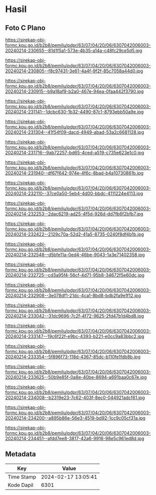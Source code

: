 # Hasil

## Foto C Plano

https://sirekap-obj-formc.kpu.go.id/b2b8/pemilu/pdpr/63/07/04/20/06/6307042006003-20240214-230655--81d1f5a1-573e-4b35-a14a-c48fc29ce5d5.jpg

https://sirekap-obj-formc.kpu.go.id/b2b8/pemilu/pdpr/63/07/04/20/06/6307042006003-20240214-230805--f8c97431-3e61-4a4f-9f2f-85c7058a44d0.jpg

https://sirekap-obj-formc.kpu.go.id/b2b8/pemilu/pdpr/63/07/04/20/06/6307042006003-20240214-230915--b9a18af9-b2a0-467e-94ea-0faa442f3790.jpg

https://sirekap-obj-formc.kpu.go.id/b2b8/pemilu/pdpr/63/07/04/20/06/6307042006003-20240214-231141--1dcbc630-1b32-4490-87c1-8793ebb50a9e.jpg

https://sirekap-obj-formc.kpu.go.id/b2b8/pemilu/pdpr/63/07/04/20/06/6307042006003-20240214-231304--41f54f09-dacd-4949-abad-53a2c6681128.jpg

https://sirekap-obj-formc.kpu.go.id/b2b8/pemilu/pdpr/63/07/04/20/06/6307042006003-20240214-231716--9ab72257-bd65-4ced-a519-c735e623e1c0.jpg

https://sirekap-obj-formc.kpu.go.id/b2b8/pemilu/pdpr/63/07/04/20/06/6307042006003-20240214-231940--df67f642-974e-4f6c-8bad-b4a10730861b.jpg

https://sirekap-obj-formc.kpu.go.id/b2b8/pemilu/pdpr/63/07/04/20/06/6307042006003-20240214-232110--37ce0a50-5eb4-4d00-bbdc-4111224e4113.jpg

https://sirekap-obj-formc.kpu.go.id/b2b8/pemilu/pdpr/63/07/04/20/06/6307042006003-20240214-232253--2dac6219-ad25-4f5d-926d-dd7fb6f2bfb7.jpg

https://sirekap-obj-formc.kpu.go.id/b2b8/pemilu/pdpr/63/07/04/20/06/6307042006003-20240214-232422--2129c70a-52d2-41a5-8735-0240f8df4b1b.jpg

https://sirekap-obj-formc.kpu.go.id/b2b8/pemilu/pdpr/63/07/04/20/06/6307042006003-20240214-232548--d5bfe11a-0ed4-46be-9043-1a3e71402358.jpg

https://sirekap-obj-formc.kpu.go.id/b2b8/pemilu/pdpr/63/07/04/20/06/6307042006003-20240214-232725--cd3a95f4-56cf-4d71-95b8-34672f5e60dc.jpg

https://sirekap-obj-formc.kpu.go.id/b2b8/pemilu/pdpr/63/07/04/20/06/6307042006003-20240214-232908--3e078df1-21dc-4ca1-8bd8-bdb2fa9e1f12.jpg

https://sirekap-obj-formc.kpu.go.id/b2b8/pemilu/pdpr/63/07/04/20/06/6307042006003-20240214-233042--31dc9696-7c2f-4f72-9625-2fd47b1d4bd8.jpg

https://sirekap-obj-formc.kpu.go.id/b2b8/pemilu/pdpr/63/07/04/20/06/6307042006003-20240214-233147--19c6f22f-e9bc-4393-b221-e0cc9a83bbc2.jpg

https://sirekap-obj-formc.kpu.go.id/b2b8/pemilu/pdpr/63/07/04/20/06/6307042006003-20240214-233354--5f896f73-118d-4367-85dc-b110fe1fdb8b.jpg

https://sirekap-obj-formc.kpu.go.id/b2b8/pemilu/pdpr/63/07/04/20/06/6307042006003-20240214-233625--50b9e85f-0a8e-40be-8694-a691baa0c67e.jpg

https://sirekap-obj-formc.kpu.go.id/b2b8/pemilu/pdpr/63/07/04/20/06/6307042006003-20240214-234008--b2319e23-7c62-403f-8ec0-044921adcf61.jpg

https://sirekap-obj-formc.kpu.go.id/b2b8/pemilu/pdpr/63/07/04/20/06/6307042006003-20240214-234200--a895b86e-56e3-4519-bd92-1cc9c05cf31a.jpg

https://sirekap-obj-formc.kpu.go.id/b2b8/pemilu/pdpr/63/07/04/20/06/6307042006003-20240214-234451--afdd7ee8-3817-42a6-9916-98e5c961ed8d.jpg


## Metadata

| Key        | Value               |
| ---------- | ------------------- |
| Time Stamp | 2024-02-17 13:05:41 |
| Kode Dapil | 6301                |



